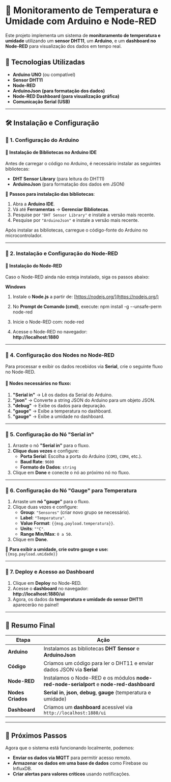 # 📡 Monitoramento de Temperatura e Umidade com Arduino e Node-RED

Este projeto implementa um sistema de **monitoramento de temperatura e umidade** utilizando um **sensor DHT11**, um **Arduino**, e um **dashboard no Node-RED** para visualização dos dados em tempo real.

## 🚀 Tecnologias Utilizadas
- **Arduino UNO** (ou compatível)
- **Sensor DHT11**
- **Node-RED**
- **ArduinoJson (para formatação dos dados)**
- **Node-RED Dashboard (para visualização gráfica)**
- **Comunicação Serial (USB)**

---

## 🛠 Instalação e Configuração

### 🔹 1. Configuração do Arduino

#### 📌 Instalação de Bibliotecas no Arduino IDE
Antes de carregar o código no Arduino, é necessário instalar as seguintes bibliotecas:

- **DHT Sensor Library** (para leitura do DHT11)
- **ArduinoJson** (para formatação dos dados em JSON)

📌 **Passos para instalação das bibliotecas**:
1. Abra a **Arduino IDE**.
2. Vá até **Ferramentas** → **Gerenciar Bibliotecas**.
3. Pesquise por `"DHT Sensor Library"` e instale a versão mais recente.
4. Pesquise por `"ArduinoJson"` e instale a versão mais recente.

Após instalar as bibliotecas, carregue o código-fonte do Arduino no microcontrolador.

---

### 🔹 2. Instalação e Configuração do Node-RED

#### 📌 Instalação do Node-RED

Caso o Node-RED ainda não esteja instalado, siga os passos abaixo:

**Windows**
1. Instale o **Node.js** a partir de: [https://nodejs.org/](https://nodejs.org/)
2. No **Prompt de Comando (cmd)**, execute:
npm install -g --unsafe-perm node-red

3. Inicie o Node-RED com:
node-red

4. Acesse o Node-RED no navegador:  
**http://localhost:1880**


---

### 🔹 4. Configuração dos Nodes no Node-RED

Para processar e exibir os dados recebidos via **Serial**, crie o seguinte fluxo no Node-RED.

#### 📌 Nodes necessários no fluxo:
1. **"Serial in"** → Lê os dados da Serial do Arduino.  
2. **"json"** → Converte a string JSON do Arduino para um objeto JSON.  
3. **"debug"** → Exibe os dados para depuração.  
4. **"gauge"** → Exibe a temperatura no dashboard.  
5. **"gauge"** → Exibe a umidade no dashboard.  

---

### 🔹 5. Configuração do Nó "Serial in"

1. Arraste o nó **"Serial in"** para o fluxo.
2. **Clique duas vezes** e configure:
   - **Porta Serial**: Escolha a porta do Arduino (`COM3`, `COM4`, etc.).
   - **Baud Rate**: `9600`
   - **Formato de Dados**: `string`
3. Clique em **Done** e conecte o nó ao próximo nó no fluxo.

---

### 🔹 6. Configuração do Nó "Gauge" para Temperatura

1. Arraste um **nó "gauge"** para o fluxo.
2. Clique duas vezes e configure:
   - **Group**: `"Sensores"` (criar novo grupo se necessário).
   - **Label**: `"Temperatura"`.
   - **Value Format**: `{{msg.payload.temperatura}}`.
   - **Units**: `"°C"`.
   - **Range Min/Max**: `0 a 50`.
3. Clique em **Done**.

📌 **Para exibir a umidade, crie outro gauge e use:**  
`{{msg.payload.umidade}}`

---

### 🔹 7. Deploy e Acesso ao Dashboard

1. Clique em **Deploy** no Node-RED.
2. Acesse o **dashboard** no navegador:  
   **http://localhost:1880/ui**
3. Agora, os dados da **temperatura e umidade do sensor DHT11** aparecerão no painel!

---

## 🎯 Resumo Final

| **Etapa** | **Ação** |
|-----------|---------|
| **Arduino** | Instalamos as bibliotecas **DHT Sensor** e **ArduinoJson** |
| **Código** | Criamos um código para ler o DHT11 e enviar dados JSON via **Serial** |
| **Node-RED** | Instalamos o Node-RED e os módulos **node-red-node-serialport** e **node-red-dashboard** |
| **Nodes Criados** | **Serial in**, **json**, **debug**, **gauge** (temperatura e umidade) |
| **Dashboard** | Criamos um **dashboard** acessível via `http://localhost:1880/ui` |

---

## 🚀 Próximos Passos

Agora que o sistema está funcionando localmente, podemos:
- **Enviar os dados via MQTT** para permitir acesso remoto.
- **Armazenar os dados em uma base de dados** como Firebase ou InfluxDB.
- **Criar alertas para valores críticos** usando notificações.
